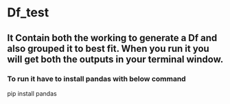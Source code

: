 # Df_test


## It Contain both the working to generate a Df and also grouped it to best fit. When you run it you will get both the outputs in your terminal window.



### To run it have to install pandas with below command
pip install pandas

